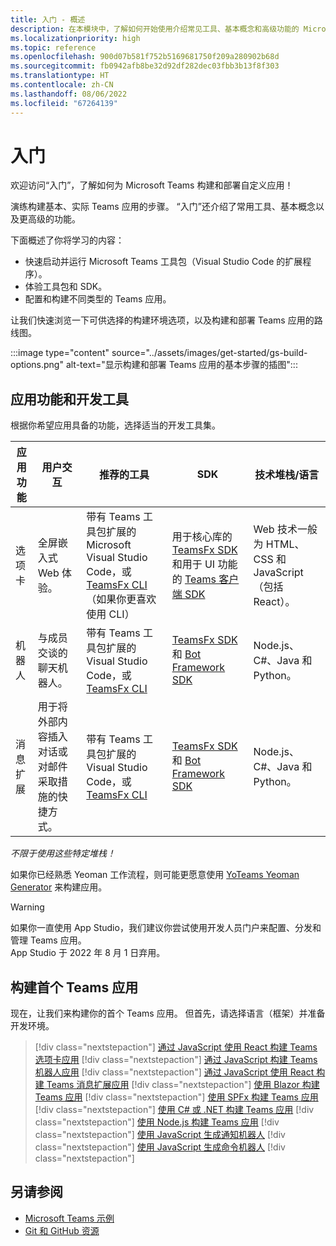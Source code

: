 ```yaml
---
title: 入门 - 概述
description: 在本模块中，了解如何开始使用介绍常见工具、基本概念和高级功能的 Microsoft Teams 开发人员文档。
ms.localizationpriority: high
ms.topic: reference
ms.openlocfilehash: 900d07b581f752b5169681750f209a280902b68d
ms.sourcegitcommit: fb0942afb8be32d92df282dec03fbb3b13f8f303
ms.translationtype: HT
ms.contentlocale: zh-CN
ms.lasthandoff: 08/06/2022
ms.locfileid: "67264139"
---
```

# <a name="get-started"></a>入门

欢迎访问“入门”，了解如何为 Microsoft Teams 构建和部署自定义应用！

演练构建基本、实际 Teams 应用的步骤。 “入门”还介绍了常用工具、基本概念以及更高级的功能。

下面概述了你将学习的内容：

- 快速启动并运行 Microsoft Teams 工具包（Visual Studio Code 的扩展程序）。
- 体验工具包和 SDK。
- 配置和构建不同类型的 Teams 应用。

让我们快速浏览一下可供选择的构建环境选项，以及构建和部署 Teams 应用的路线图。

:::image type="content" source="../assets/images/get-started/gs-build-options.png" alt-text="显示构建和部署 Teams 应用的基本步骤的插图":::

## <a name="app-capabilities-and-development-tools"></a>应用功能和开发工具

根据你希望应用具备的功能，选择适当的开发工具集。

| 应用功能 | 用户交互 | 推荐的工具 | SDK | 技术堆栈/语言 |
|--------|-------------|--------|--------|--------|
| 选项卡 | 全屏嵌入式 Web 体验。 | 带有 Teams 工具包扩展的 Microsoft Visual Studio Code，或 [TeamsFx CLI](https://github.com/OfficeDev/TeamsFx/blob/dev/docs/cli/user-manual.md)（如果你更喜欢使用 CLI） | 用于核心库的 [TeamsFx SDK](/javascript/api/@microsoft/teamsfx/?view=msteams-client-js-latest&preserve-view=true) 和用于 UI 功能的 [Teams 客户端 SDK](/javascript/api/overview/msteams-client?view=msteams-client-js-latest&preserve-view=true) | Web 技术一般为 HTML、CSS 和 JavaScript（包括 React）。 |
| 机器人 | 与成员交谈的聊天机器人。 | 带有 Teams 工具包扩展的 Visual Studio Code，或 [TeamsFx CLI](https://github.com/OfficeDev/TeamsFx/blob/dev/docs/cli/user-manual.md) | [TeamsFx SDK](/javascript/api/@microsoft/teamsfx/?view=msteams-client-js-latest&preserve-view=true) 和 [Bot Framework SDK](https://dev.botframework.com/) | Node.js、C#、Java 和 Python。 |
| 消息扩展 | 用于将外部内容插入对话或对邮件采取措施的快捷方式。 | 带有 Teams 工具包扩展的 Visual Studio Code，或 [TeamsFx CLI](https://github.com/OfficeDev/TeamsFx/blob/dev/docs/cli/user-manual.md) | [TeamsFx SDK](/javascript/api/@microsoft/teamsfx/?view=msteams-client-js-latest&preserve-view=true) 和 [Bot Framework SDK](https://dev.botframework.com/) | Node.js、C#、Java 和 Python。 |

*不限于使用这些特定堆栈！*

如果你已经熟悉 Yeoman 工作流程，则可能更愿意使用 [YoTeams Yeoman Generator](https://github.com/pnp/generator-teams/blob/master/docs/docs/tutorials/build-your-first-microsoft-teams-app.md) 来构建应用。

> [!WARNING]
> 如果你一直使用 App Studio，我们建议你尝试使用开发人员门户来配置、分发和管理 Teams 应用。<br> App Studio 于 2022 年 8 月 1 日弃用。

## <a name="build-your-first-teams-app"></a>构建首个 Teams 应用

现在，让我们来构建你的首个 Teams 应用。 但首先，请选择语言（框架）并准备开发环境。

> [!div class="nextstepaction"]
> [通过 JavaScript 使用 React 构建 Teams 选项卡应用](../sbs-gs-javascript.yml)
> [!div class="nextstepaction"]
> [通过 JavaScript 构建 Teams 机器人应用](../sbs-gs-bot.yml)
> [!div class="nextstepaction"]
> [通过 JavaScript 使用 React 构建 Teams 消息扩展应用](../sbs-gs-msgext.yml)
> [!div class="nextstepaction"]
> [使用 Blazor 构建 Teams 应用](../sbs-gs-blazorupdate.yml)
> [!div class="nextstepaction"]
> [使用 SPFx 构建 Teams 应用](../sbs-gs-spfx.yml)
> [!div class="nextstepaction"]
> [使用 C# 或 .NET 构建 Teams 应用](../sbs-gs-csharp.yml)
> [!div class="nextstepaction"]
> [使用 Node.js 构建 Teams 应用](../sbs-gs-nodejs.yml)
> [!div class="nextstepaction"]
> [使用 JavaScript 生成通知机器人](../sbs-gs-notificationbot.yml)
> [!div class="nextstepaction"]
> [使用 JavaScript 生成命令机器人](../sbs-gs-commandbot.yml)
> [!div class="nextstepaction"]

## <a name="see-also"></a>另请参阅

* [Microsoft Teams 示例](https://github.com/OfficeDev/Microsoft-Teams-Samples#microsoft-teams-samples)
* [Git 和 GitHub 资源](/contribute/additional-resources)
